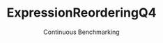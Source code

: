 ---
layout: default
title: ExpressionReorderingQ4
subtitle: Continuous Benchmarking
selected: 
expanded: Benchmarking
benchmark: /individual_results/ExpressionReorderingQ4.html
---